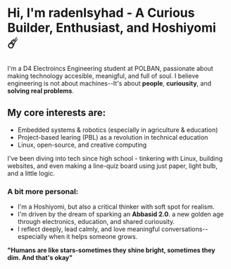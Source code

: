 # Hi, I'm radenIsyhad - A Curious Builder, Enthusiast, and Hoshiyomi ☄️

I'm a D4 Electroincs Engineering student at POLBAN, passionate about making technology accesible, meanigful, and full of soul. I believe engineering is not about machines--It's about **people**, **curiousity**, and **solving real problems**.

## My core interests are:
- Embedded systems & robotics (especially in agriculture & education)
- Project-based learing (PBL) as a revolution in technical education
- Linux, open-source, and creative computing

I've been diving into tech since high school - tinkering with Linux, building websites, and even making a line-quiz board using just paper, light bulb, and a little logic.

### A bit more personal:
- I'm a Hoshiyomi, but also a critical thinker with soft spot for realism.
- I'm driven by the dream of sparking an **Abbasid 2.0**. a new golden age through electronics, education, and shared curiousity.
- I reflect deeply, lead calmly, and love meaningful conversations--especially when it helps someone grows.

**"Humans are like stars-sometimes they shine bright, sometimes they dim. And that's okay"** 

